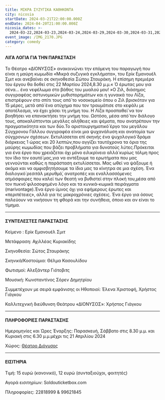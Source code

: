 ```yaml
---
title: ΜΙΚΡΑ ΣΥΖΥΓΙΚΑ ΚΑΘΗΚΟΝΤΑ
city: nicosia
startDate: 2024-03-21T22:00:00.000Z
endDate: 2024-04-20T21:00:00.000Z
nicosia_dates: >-
  2024-03-22,2024-03-23,2024-03-24,2024-03-29,2024-03-30,2024-03-31,2024-04-06,2024-04-7,2024-04-12,2024-04-13,2024-04-14,2024-04-19,2024-04-20,2024-04-21
event_image: /IMG_2170.JPG
category: comedy
---
```


#### ΛΙΓΑ ΛΟΓΙΑ ΓΙΑ ΤΗΝ ΠΑΡΑΣΤΑΣΗ

Το Θέατρο «ΔΙΟΝΥΣΟΣ» ανακοινώνει την επόμενη του παραγωγή που είναι η μαύρη κωμωδία «Μικρά συζυγικά εγκλήματα», του Ερίκ Εμανουέλ Σμιτ και ανεβαίνει σε σκηνοθεσία Σώτου Σταυράκη. Η επίσημη πρεμιέρα του έργου θα δοθεί στις 22 Μαρτίου 2024,8.30 μ.μ.« Ό έρωτας μου για σένα… ένα νεφέλωμα στο βάθος του μυαλού μου! »Ο Ζιλ, διάσημος συγγραφέας αστυνομικών μυθιστορημάτων και η γυναικά του Λίζα, επιστρέφουν στο σπίτι τους από́ το νοσοκομείο όπου ο Ζιλ βρισκόταν για 15 μέρες, μετά από́ ένα ατύχημα που τον τραυμάτισε στο κεφάλι με αποτέλεσμα, να έχει χάσει τη μνήμη του. Η Λίζα προσπαθεί́ να τον βοηθήσει να επανακτήσει την μνήμη του. Ωστόσο, μέσα από́ τον διάλογο τους, αποκαλύπτονται μεγάλες αλήθειες και ψέματα, που ανατρέπουν την πραγματικότητα και των δύο.Το αριστουργηματικό́ έργο του μεγάλου Σύγχρονου Γάλλου συγγραφέα είναι μια ψυχανάλυση και ανατομία των σύγχρονων σχέσεων. Εκτυλίσσεται επί σκηνής ένα ψυχολογικό́ δράμα διάρκειας 1 ώρας και 20 λεπτών,που αγγίζει ταυτόχρονα τα όρια της μαύρης κωμωδίας που βάζει προβλήματα για δυνατούς λύτες.Πρόκειται για ένα έργο που χρειάζεται όχι μόνο ειλικρίνεια αλλά́ κυρίως τόλμη προς τον ίδιο τον εαυτό́ μας,για να αντέξουμε τα ερωτήματα που μας γεννούνται καθώς η παράσταση εκτυλίσσεται. Μας ωθεί να ψάξουμε ή ακόμα και να αμφισβητήσουμε τα ίδια μας τα κίνητρα σε μια σχέση. Ένα διαλογικό́ ρεσιτάλ μερυθμό́, ανατροπές και εναλλασσόμενες ατμόσφαιρες που καλεί των θεατή να βυθιστεί στην πλοκή του,μέσα από τον πυκνό́ φιλοσοφημένο λόγο και τα κυνικά-κωμικά πειράγματα (marivontage).Ένα έργο ύμνος όχι για εφήμερους έρωτες και «περιπέτειες», αλλά για τις μακροχρόνιες σχέσεις.	Ένα έργο για όσους παλεύουν να νικήσουν τη φθορά και την συνήθεια, όποιο και αν είναι το τίμημα.

***

#### ΣΥΝΤΕΛΕΣΤΕΣ ΠΑΡΑΣΤΑΣΗΣ

Κείμενο : Ερίκ Εμανουέλ Σμιτ

Μετάφραση:	Αχιλλέας Κυριακίδης

Σκηνοθεσία:	Σώτος Σταυράκης

Σκηνικά/Κοστούμια:	Θέλμα Κασουλίδου

Φωτισμοί:	Αλεξάντερ Γιότοβιτς

Μουσική:	Κωνσταντίνος Σόρεν Δημητρίου

Συμμετέχουν με σειρά εμφάνισης οι Ηθοποιοί:	Έλενα Χριστοφή, Χρήστος Γιάγκου

Καλλιτεχνική διεύθυνση Θεάτρου «ΔΙΟΝΥΣΟΣ»:	Χρήστος Γιάγκου

***

#### ΠΛΗΡΟΦΟΡΙΕΣ ΠΑΡΑΣΤΑΣΗΣ

Ημερομηνίες και Ώρες Έναρξης:  Παρασκευή, Σάββατο στις 8.30 μ.μ. και Κυριακή στις 6.30 μ.μ.μέχρι τις 21 Απριλίου 2024

Χώρος: [Θέατρο Διόνυσος](https://www.google.com/maps/place/%CE%B8%CE%B5%CE%B1%CF%84%CF%81%CE%BF+%CE%94%CE%B9%CE%BF%CE%BD%CF%85%CF%83%CE%BF%CF%82/@35.168631,33.3530151,17z/data=!3m1!4b1!4m6!3m5!1s0x14de175732dbde29:0x4af3518ddb9b13c2!8m2!3d35.1686267!4d33.357886!16s%2Fg%2F1tfv7bzl?entry=ttu)

***

#### ΕΙΣΙΤΗΡΙΑ

Τιμή: 15 ευρώ (κανονικό), 12 ευρώ (συνταξιούχοι, φοιτητές)

Αγορά εισιτηρίων: Soldouticketbox.com

Πληροφορίες: 22818999 & 99621845
